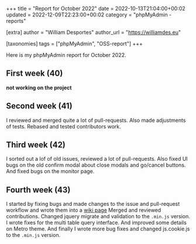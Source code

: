 +++
title = "Report for October 2022"
date = 2022-10-13T21:04:00+00:02
updated = 2022-12-09T22:23:00+00:02
category = "phpMyAdmin - reports"

[extra]
author = "William Desportes"
author_url = "https://williamdes.eu"

[taxonomies]
tags = ["phpMyAdmin", "OSS-report"]
+++

Here is my phpMyAdmin report for October 2022.

<!-- more -->

## First week (40)

__not working on the project__

## Second week (41)

I reviewed and merged quite a lot of pull-requests.
Also made adjustments of tests. Rebased and tested contributors work.

## Third week (42)

I sorted out a lof of old issues, reviewed a lot of pull-requests.
Also fixed UI bugs on the old confirm modal about close modals and go/cancel buttons.
And fixed bugs on the monitor page.

## Fourth week (43)

I started by fixing bugs and made changes to the issue and pull-request workflow and wrote them into a [wiki page](https://github.com/phpmyadmin/phpmyadmin/wiki/Issue-and-pull-request-management)
Merged and reviewed contributions. Changed jquery migrate and validation to the `.min.js` version.
I wrote fixes for the multi table query interface. And improved some details on Metro theme.
And finally I wrote more bug fixes and changed js.cookie.js to the `.min.js` version.
